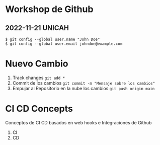 # Workshop de Github

## 2022-11-21 UNICAH

```
$ git config --global user.name "John Doe"
$ git config --global user.email johndoe@example.com
```
# Nuevo Cambio

1) Track changes ```git add *```
2) Commit de los cambios ```git commit -m "Mensaje sobre los cambios"```
3) Empujar al Repositorio en la nube los cambios ```git push origin main```

# CI CD Concepts

Conceptos de CI CD basados en web hooks e Integraciones de Github
1) CI
2) CD

